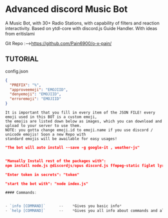 
# Advanced discord Music Bot

A Music Bot, with 30+ Radio Stations, with capability of filters and reaction interactivity. 
Based on ytdl-core with discord.js Guide Handler. With ideas from eritislami


Git Repo :-->https://github.com/Pain6900/o-x-pain/


## **TUTORIAL** 

config.json

```json
{
  "PREFIX": "%",
  "approveemoji": "EMOJIID",
  "denyemoji": "EMOJIID",
  "erroremoji": "EMOJIID"
}

```
```
It is important that you fill in every item of the JSON FILE! every emoji used in this BOT is a custom emoji,
the emojis are listed down below as images, which you can download and upload to your server to use them.
NOTE: you gotta change emoji.id to emoji.name if you use discord / unicode emojis! Soon a new Repo with 
standard emojis will be awailable for easy usages!
```

```json
"The bot will auto install --save -g google-it , weather-js"
```
```json

"Manually Install rest of the packages with": 
npm install node.js @discordjs/opus discord.js ffmpeg-static figlet lyrics-finder string-progressbar ytdl-core discord-ytdl-core youtube-sr

```

```json
"Enter token in secrets": "token"
```
 
```json
"start the bot with": "node index.js"
```

```js
#### Commands:


- `info [COMMAND]`      --    *Gives you basic info*
- `help [COMMAND]`      --    *Gives you all info about commands and all...*
```



